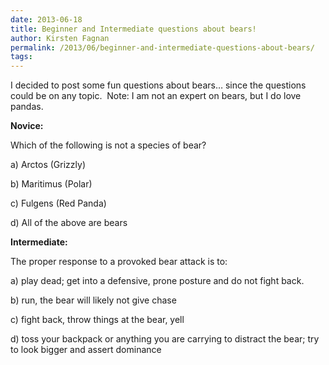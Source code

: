 ```yaml
---
date: 2013-06-18
title: Beginner and Intermediate questions about bears!
author: Kirsten Fagnan
permalink: /2013/06/beginner-and-intermediate-questions-about-bears/
tags:
---
```

I decided to post some fun questions about bears&#8230; since the questions could be on any topic.  Note: I am not an expert on bears, but I do love pandas.

**Novice:**

Which of the following is not a species of bear?

a) Arctos (Grizzly)

b) Maritimus (Polar)

c) Fulgens (Red Panda)

d) All of the above are bears

**Intermediate:**

The proper response to a provoked bear attack is to:

a) play dead; get into a defensive, prone posture and do not fight back.

b) run, the bear will likely not give chase

c) fight back, throw things at the bear, yell

d) toss your backpack or anything you are carrying to distract the bear; try to look bigger and assert dominance
